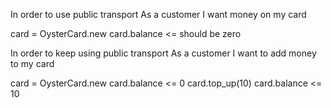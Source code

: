 In order to use public transport
As a customer
I want money on my card

card = OysterCard.new
card.balance <= should be zero

In order to keep using public transport
As a customer
I want to add money to my card

card = OysterCard.new
card.balance <= 0
card.top_up(10)
card.balance <= 10 